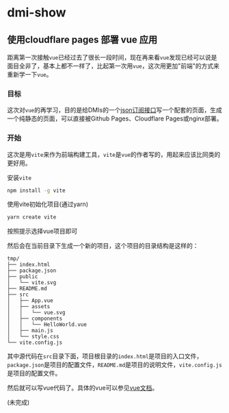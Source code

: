 # dmi-show

## 使用cloudflare pages 部署 vue 应用

距离第一次接触`vue`已经过去了很长一段时间，现在再来看`vue`发现已经可以说是面目全非了，基本上都不一样了，比起第一次用`vue`，这次用更加"前端"的方式来重新学一下`vue`。

### 目标

这次对`vue`的再学习，目的是给DMIs的一个[json订阅接口](https://m.dogcraft.top/dogcraft.json)写一个配套的页面，生成一个纯静态的页面，可以直接被Github Pages、Cloudflare Pages或nginx部署。

### 开始

这次是用`vite`来作为前端构建工具，`vite`是`vue`的作者写的，用起来应该比同类的更好用。

安装`vite`

```bash
npm install -g vite
```

使用vite初始化项目(通过yarn)

```bash
yarn create vite
```

按照提示选择vue项目即可

然后会在当前目录下生成一个新的项目，这个项目的目录结构是这样的：

```
tmp/
├── index.html
├── package.json
├── public
│   └── vite.svg
├── README.md
├── src
│   ├── App.vue
│   ├── assets
│   │   └── vue.svg
│   ├── components
│   │   └── HelloWorld.vue
│   ├── main.js
│   └── style.css
└── vite.config.js
```

其中源代码在`src`目录下面，项目根目录的`index.html`是项目的入口文件，`package.json`是项目的配置文件，`README.md`是项目的说明文件，`vite.config.js`是项目的配置文件。

然后就可以写vue代码了。具体的vue可以参见[vue文档](https://staging-cn.vuejs.org/guide/introduction.html)。




(未完成)
